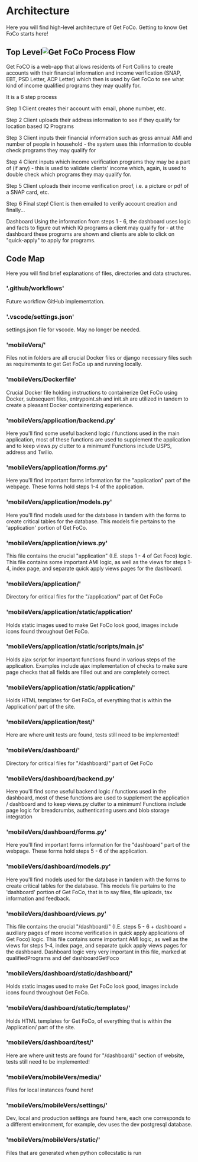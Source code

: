 # Architecture

Here you will find high-level architecture of Get FoCo.
Getting to know Get FoCo starts here!

## Top Level![Get FoCo Process Flow](https://user-images.githubusercontent.com/72939569/198737977-8c08368e-d138-4493-a637-df12e332ef4a.png)


Get FoCO is a web-app that allows residents of Fort Collins to create accounts with their financial information and income verification (SNAP, EBT, PSD Letter, ACP Letter) which then is used by Get FoCo to see what kind of income qualified programs they may qualify for.

It is a 6 step process

Step 1
Client creates their account with email, phone number, etc.

Step 2
Client uploads their address information to see if they qualify for location based IQ Programs

Step 3
Client inputs their financial information such as gross annual AMI and number of people in household - the system uses this information to double check programs they may qualify for

Step 4
Client inputs which income verification programs they may be a part of (if any) - this is used to validate clients' income which, again, is used to double check which programs they may qualify for.

Step 5
Client uploads their income verification proof, i.e. a picture or pdf of a SNAP card, etc.

Step 6
Final step! Client is then emailed to verify account creation and finally...

Dashboard
Using the information from steps 1 - 6, the dashboard uses logic and facts to figure out which IQ programs a client may qualify for - at the dashboard these programs are shown and clients are able to click on "quick-apply" to apply for programs.

## Code Map
Here you will find brief explanations of files, directories and data structures.

### '.github/workflows'
Future workflow GitHub implementation.

### '.vscode/settings.json'
settings.json file for vscode. May no longer be needed.

### 'mobileVers/'
Files not in folders are all crucial Docker files or django necessary files such as requirements to get Get FoCo up and running locally.

### 'mobileVers/Dockerfile'
Crucial Docker file holding instructions to containerize Get FoCo using Docker, subsequent files, entrypoint.sh and init.sh are utilized in tandem to create a pleasant Docker containerizing experience.

### 'mobileVers/application/backend.py'
Here you'll find some useful backend logic / functions used in the main application, most of these functions are used to 
supplement the application and to keep views.py clutter to a minimum! Functions include USPS, address and Twilio.

### 'mobileVers/application/forms.py'
Here you'll find important forms information for the "application" part of the webpage. These forms hold steps 1-4 of the application.

### 'mobileVers/application/models.py'
Here you'll find models used for the database in tandem with the forms to create critical tables for the database. This models file pertains to the 'application' portion of Get FoCo.

### 'mobileVers/application/views.py'
This file contains the crucial "application" (I.E. steps 1 - 4 of Get Foco) logic. This file contains some important AMI logic, as well as the views for steps 1-4, index page, and separate quick apply views pages for the dashboard.

### 'mobileVers/application/'
Directory for critical files for the "/application/" part of Get FoCo

### 'mobileVers/application/static/application'
Holds static images used to make Get FoCo look good, images include icons found throughout Get FoCo.

### 'mobileVers/application/static/scripts/main.js'
Holds ajax script for important functions found in various steps of the application. Examples include ajax implementation of checks to make sure page checks that all fields are filled out and are completely correct. 

### 'mobileVers/application/static/application/'
Holds HTML templates for Get FoCo, of everything that is within the /application/ part of the site. 

### 'mobileVers/application/test/'
Here are where unit tests are found, tests still need to be implemented!

### 'mobileVers/dashboard/'
Directory for critical files for "/dashboard/" part of Get FoCo

### 'mobileVers/dashboard/backend.py'
Here you'll find some useful backend logic / functions used in the dashboard, most of these functions are used to 
supplement the application / dashboard and to keep views.py clutter to a minimum! Functions include page logic for breadcrumbs, authenticating users and blob storage integration

### 'mobileVers/dashboard/forms.py'
Here you'll find important forms information for the "dashboard" part of the webpage. These forms hold steps 5 - 6 of the application.

### 'mobileVers/dashboard/models.py'
Here you'll find models used for the database in tandem with the forms to create critical tables for the database. This models file pertains to the 'dashboard' portion of Get FoCo, that is to say files, file uploads, tax information and feedback.

### 'mobileVers/dashboard/views.py'
This file contains the crucial "/dashboard/" (I.E. steps 5 - 6 + dashboard + auxiliary pages of more income verification in quick apply applications of Get Foco) logic. This file contains some important AMI logic, as well as the views for steps 1-4, index page, and separate quick apply views pages for the dashboard. Dashboard logic very very important in this file, marked at qualifiedPrograms and def dashboardGetFoco

### 'mobileVers/dashboard/static/dashboard/'
Holds static images used to make Get FoCo look good, images include icons found throughout Get FoCo.

### 'mobileVers/dashboard/static/templates/'
Holds HTML templates for Get FoCo, of everything that is within the /application/ part of the site. 

### 'mobileVers/dashboard/test/'
Here are where unit tests are found for "/dashboard/" section of website, tests still need to be implemented!

### 'mobileVers/mobileVers/media/'
Files for local instances found here!

### 'mobileVers/mobileVers/settings/'
Dev, local and production settings are found here, each one corresponds to a different environment, for example, dev uses the dev postgresql database.

### 'mobileVers/mobileVers/static/'
Files that are generated when python collecstatic is run

